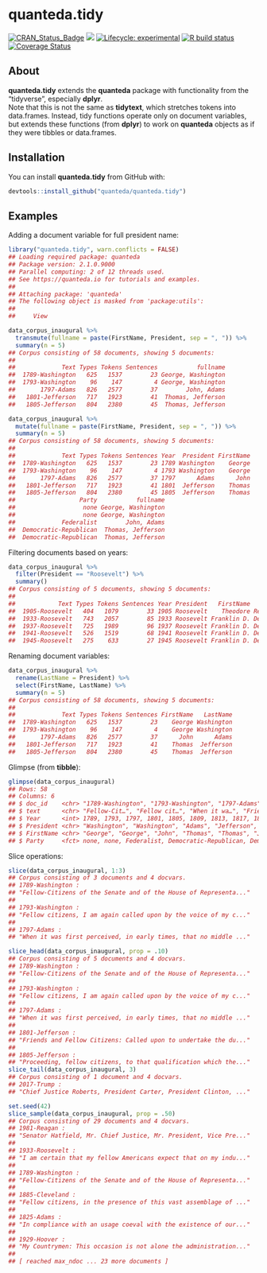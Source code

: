 
# quanteda.tidy

<!-- badges: start -->

[![CRAN\_Status\_Badge](http://www.r-pkg.org/badges/version/quanteda.tidy)](https://cran.r-project.org/package=quanteda.tidy)
[![](https://img.shields.io/badge/devel%20version-0.2-royalblue.svg)](https://github.com/quanteda/quanteda.tidy)
[![Lifecycle:
experimental](https://img.shields.io/badge/lifecycle-experimental-orange.svg)](https://www.tidyverse.org/lifecycle/#experimental)
[![R build
status](https://github.com/quanteda/quanteda.tidy/workflows/R-CMD-check/badge.svg)](https://github.com/quanteda/quanteda.tidy/actions)
[![Coverage
Status](https://img.shields.io/codecov/c/github/quanteda/quanteda.tidy/master.svg)](https://codecov.io/github/quanteda/quanteda.tidy?branch=master)
<!-- badges: end -->

## About

**quanteda.tidy** extends the **quanteda** package with functionality
from the “tidyverse”, especially **dplyr**.  
Note that this is not the same as **tidytext**, which stretches tokens
into data.frames. Instead, tidy functions operate only on document
variables, but extends these functions (from **dplyr**) to work on
**quanteda** objects as if they were tibbles or data.frames.

## Installation

You can install **quanteda.tidy** from GitHub with:

``` r
devtools::install_github("quanteda/quanteda.tidy")
```

## Examples

Adding a document variable for full president name:

``` r
library("quanteda.tidy", warn.conflicts = FALSE)
## Loading required package: quanteda
## Package version: 2.1.0.9000
## Parallel computing: 2 of 12 threads used.
## See https://quanteda.io for tutorials and examples.
## 
## Attaching package: 'quanteda'
## The following object is masked from 'package:utils':
## 
##     View

data_corpus_inaugural %>%
  transmute(fullname = paste(FirstName, President, sep = ", ")) %>%
  summary(n = 5)
## Corpus consisting of 58 documents, showing 5 documents:
## 
##             Text Types Tokens Sentences           fullname
##  1789-Washington   625   1537        23 George, Washington
##  1793-Washington    96    147         4 George, Washington
##       1797-Adams   826   2577        37        John, Adams
##   1801-Jefferson   717   1923        41  Thomas, Jefferson
##   1805-Jefferson   804   2380        45  Thomas, Jefferson

data_corpus_inaugural %>%
  mutate(fullname = paste(FirstName, President, sep = ", ")) %>%
  summary(n = 5)
## Corpus consisting of 58 documents, showing 5 documents:
## 
##             Text Types Tokens Sentences Year  President FirstName
##  1789-Washington   625   1537        23 1789 Washington    George
##  1793-Washington    96    147         4 1793 Washington    George
##       1797-Adams   826   2577        37 1797      Adams      John
##   1801-Jefferson   717   1923        41 1801  Jefferson    Thomas
##   1805-Jefferson   804   2380        45 1805  Jefferson    Thomas
##                  Party           fullname
##                   none George, Washington
##                   none George, Washington
##             Federalist        John, Adams
##  Democratic-Republican  Thomas, Jefferson
##  Democratic-Republican  Thomas, Jefferson
```

Filtering documents based on years:

``` r
data_corpus_inaugural %>%
  filter(President == "Roosevelt") %>%
  summary()
## Corpus consisting of 5 documents, showing 5 documents:
## 
##            Text Types Tokens Sentences Year President   FirstName      Party
##  1905-Roosevelt   404   1079        33 1905 Roosevelt    Theodore Republican
##  1933-Roosevelt   743   2057        85 1933 Roosevelt Franklin D. Democratic
##  1937-Roosevelt   725   1989        96 1937 Roosevelt Franklin D. Democratic
##  1941-Roosevelt   526   1519        68 1941 Roosevelt Franklin D. Democratic
##  1945-Roosevelt   275    633        27 1945 Roosevelt Franklin D. Democratic
```

Renaming document variables:

``` r
data_corpus_inaugural %>%
  rename(LastName = President) %>%
  select(FirstName, LastName) %>%
  summary(n = 5)
## Corpus consisting of 58 documents, showing 5 documents:
## 
##             Text Types Tokens Sentences FirstName   LastName
##  1789-Washington   625   1537        23    George Washington
##  1793-Washington    96    147         4    George Washington
##       1797-Adams   826   2577        37      John      Adams
##   1801-Jefferson   717   1923        41    Thomas  Jefferson
##   1805-Jefferson   804   2380        45    Thomas  Jefferson
```

Glimpse (from **tibble**):

``` r
glimpse(data_corpus_inaugural)
## Rows: 58
## Columns: 6
## $ doc_id    <chr> "1789-Washington", "1793-Washington", "1797-Adams", "1801-J…
## $ text      <chr> "Fellow-Cit…", "Fellow cit…", "When it wa…", "Friends an…",…
## $ Year      <int> 1789, 1793, 1797, 1801, 1805, 1809, 1813, 1817, 1821, 1825,…
## $ President <chr> "Washington", "Washington", "Adams", "Jefferson", "Jefferso…
## $ FirstName <chr> "George", "George", "John", "Thomas", "Thomas", "James", "J…
## $ Party     <fct> none, none, Federalist, Democratic-Republican, Democratic-R…
```

Slice operations:

``` r
slice(data_corpus_inaugural, 1:3)
## Corpus consisting of 3 documents and 4 docvars.
## 1789-Washington :
## "Fellow-Citizens of the Senate and of the House of Representa..."
## 
## 1793-Washington :
## "Fellow citizens, I am again called upon by the voice of my c..."
## 
## 1797-Adams :
## "When it was first perceived, in early times, that no middle ..."

slice_head(data_corpus_inaugural, prop = .10)
## Corpus consisting of 5 documents and 4 docvars.
## 1789-Washington :
## "Fellow-Citizens of the Senate and of the House of Representa..."
## 
## 1793-Washington :
## "Fellow citizens, I am again called upon by the voice of my c..."
## 
## 1797-Adams :
## "When it was first perceived, in early times, that no middle ..."
## 
## 1801-Jefferson :
## "Friends and Fellow Citizens: Called upon to undertake the du..."
## 
## 1805-Jefferson :
## "Proceeding, fellow citizens, to that qualification which the..."
slice_tail(data_corpus_inaugural, 3)
## Corpus consisting of 1 document and 4 docvars.
## 2017-Trump :
## "Chief Justice Roberts, President Carter, President Clinton, ..."

set.seed(42)
slice_sample(data_corpus_inaugural, prop = .50)
## Corpus consisting of 29 documents and 4 docvars.
## 1981-Reagan :
## "Senator Hatfield, Mr. Chief Justice, Mr. President, Vice Pre..."
## 
## 1933-Roosevelt :
## "I am certain that my fellow Americans expect that on my indu..."
## 
## 1789-Washington :
## "Fellow-Citizens of the Senate and of the House of Representa..."
## 
## 1885-Cleveland :
## "Fellow citizens, in the presence of this vast assemblage of ..."
## 
## 1825-Adams :
## "In compliance with an usage coeval with the existence of our..."
## 
## 1929-Hoover :
## "My Countrymen: This occasion is not alone the administration..."
## 
## [ reached max_ndoc ... 23 more documents ]
```
